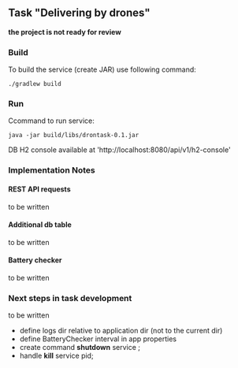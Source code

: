 ## Task "Delivering by drones"
**the project is not ready for review**
### Build
To build the service (create JAR) use following command:
```
./gradlew build
```
### Run
Ccommand to run service:
```
java -jar build/libs/drontask-0.1.jar
```
DB H2 console available at 'http://localhost:8080/api/v1/h2-console'  
### Implementation Notes
#### REST API requests
to be written
#### Additional db table
to be written
#### Battery checker
to be written

### Next steps in task development
to be written
- define logs dir relative to application dir (not to the current dir)
- define BatteryChecker interval in app properties
- create command **shutdown** service ;
- handle **kill** service pid;
